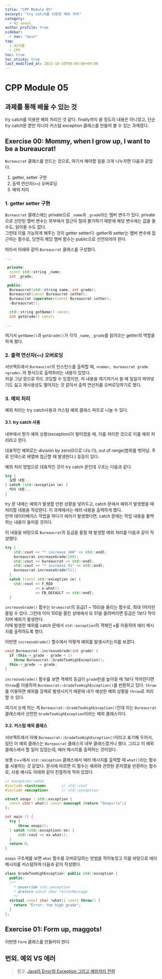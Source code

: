 ```yaml
---
title: "CPP Module 05"
excerpt: "try catch를 이용한 예외 처리"
category: 
  - 42_seoul
author_profile: true
sidebar:
  - nav: "main" 
tag:
  - 42서울
  - CPP
toc: true
toc_sticky: true
last_modified_at: 2023-10-10T00:00:00+09:00
---
```


# CPP Module 05
## 과제를 통해 배울 수 있는 것
try catch를 이용한 예외 처리인 것 같다.
finally까지 쓸 정도의 내용은 아니었고, 단순 try catch문 뿐만 아니라 커스텀 exception 클래스를 만들어 볼 수 있는 과제였다.

## Exercise 00: Mommy, when I grow up, I want to be a bureaucrat!
`Bureaucrat` 클래스를 만드는 것으로, 여기서 해야할 일을 크게 나누자면 다음과 같았다.

1. getter, setter 구현
2. 출력 연산자(`<<`) 오버로딩
3. 예외 처리

### 1. getter setter 구현
`Bureaucrat` 클래스에는 private으로 `_name`과 `_grade`라는 멤버 변수가 있다. private으로 선언된 멤버 변수는 외부에서 접근이 절대 불가하기 때문에 해당 변수에는 값을 쓸 수도, 읽어올 수도 없다.  
그런데 이를 가능하게 해주는 것이 getter setter다. getter와 setter는 멤버 변수에 접근하는 함수로, 당연히 해당 멤버 함수는 public으로 선언되어야 한다.

따라서 아래와 같이 `Bureaucrat` 클래스를 구성했다.

```c++
...

 private:
  const std::string _name;
  int _grade;

 public:
  Bureaucrat(std::string name, int grade);
  Bureaucrat(const Bureaucrat &other);
  Bureaucrat &operator=(const Bureaucrat &other);
  ~Bureaucrat();

  std::string getName() const;
  int getGrade() const;

...
```

여기서 `getName()`과 `getGrade()`가 각각 `_name`, `_grade`를 읽어오는 getter의 역할을 하게 했다.

### 2. 출력 연산자(`<<`) 오버로딩
서브젝트에서 `Bureaucrat`의 인스턴스를 출력할 때, `<name>, bureaucrat grade <grade>.`의 형식으로 출력하라는 내용이 있었다.  
저걸 그냥 깡으로 하드 코딩할 수 있겠지만, 저 내용을 여기저기서 쓸 때 일일이 박아넣기도 싫고 재사용성도 떨어지는 것 같아서 출력 연산자를 오버로딩하기로 했다.

### 3. 예외 처리
예외 처리는 try catch사용과 커스텀 예외 클래스 파트로 나눌 수 있다.

#### 3.1. try catch 사용
내부에서 뭔가 예외 상황(exception)이 벌어졌을 때, 이를 처리한 것으로 이를 예외 처리라고 한다.  

대표적인 예외로는 division by zero(0으로 나누기), out of range(범위를 벗어남. 주로 인덱스로 배열에 접근할 때 발생한다.) 등등이 있다.

예외 처리 방법으로 대표적인 것이 try catch 문인데 구조는 다음과 같다.

```c++
try {
  실행 내용...
} catch (std::exception &e) {
  처리 내용...
}
```

try 문 내에는 예외가 발생할 만한 상황을 넣어두고, catch 문에서 예외가 발생했을 때 처리할 내용을 작성한다. 이 과제에서는 에러 내용을 출력하게 했다.  
만약 데이터베이스 작업을 하다가 에러가 발생했다면, catch 문에는 작업 내용을 롤백하는 내용이 들어갈 것이다.

이 내용을 바탕으로 `Bureaucrat`의 등급을 올릴 때 발생할 예외 처리를 다음과 같이 작성했다.

```c++
try {
    std::cout << "* increase 100" << std::endl;
    bureaucrat.increaseGrade(100);
    std::cout << bureaucrat << std::endl;
    std::cout << "* increase 51" << std::endl;
    bureaucrat.increaseGrade(51);
  }
  catch (const std::exception &e) {
    std::cout << F_RED
              << e.what()
              << FB_DEFAULT << std::endl;
  }
```

`increaseGrade()` 함수는 `brueacrat`의 등급(1 ~ 150)을 올리는 함수로, 최대 1까지만 올릴 수 있다. 그런데 이미 100을 올린 상태에서 또 51을 올려버리면 등급은 1보다 작아지며 예외가 발생한다.  
이때 발생한 예외를 catch 문에서 `std::exception`의 객체인 `e`를 이용하여 에러 메시지를 출력하도록 했다.

이번엔 `increaseGrade()` 함수에서 어떻게 예외를 발생시키는지를 보겠다.

```c++
void Bureaucrat::increaseGrade(int grade) {
  if (this->_grade - grade < 1)
    throw Bureaucrat::GradeTooHighException();
  this->_grade -= grade;
}
```

`increaseGrade()` 함수를 보면 객체의 등급이 `grade`만큼 높아질 때 1보다 작아진다면 `throw`를 이용하여 `Bureaucrat::GradeTooHighException()`를 반환하고 있다.
`throw`를 이용하면 예외를 강제로 발생시키기 때문에 내가 예상한 예외 상황을 `throw`로 처리할 수 있다.

여기서 눈에 띄는 게 `Bureaucrat::GradeTooHighException()`인데 이는 `Bureaucrat` 클래스에서 선언한 `GradeTooHighException`이라는 예외 클래스이다.

#### 3.2. 커스텀 예외 클래스
서브젝트에서 아예 `Bureaucrat::GradeTooHighException()`이라고 표기해 두어서, 일단 이 예외 클래스는 `Bureaucrat` 클래스의 내부 클래스겠거니 했다. 그리고 이 예외 클래스에서 할 일이 있었는데, 에러 메시지를 출력하는 것이었다.

보통 c++에서 `std::exception` 클래스에서 에러 메시지를 출력할 때 `what()`라는 함수를 사용하는 것 같았다. 문서에 따르면 이 함수는 예외와 관련된 문자열을 반환하는 함수로, 사용 예시도 아래와 같이 친절하게 적혀 있었다.

```c++
// exception::what
#include <iostream>       // std::cout
#include <exception>      // std::exception

struct ooops : std::exception {
  const char* what() const noexcept {return "Ooops!\n";}
};

int main () {
  try {
      throw ooops();
  } catch (std::exception& ex) {
      std::cout << ex.what();
  }
  return 0;
}
```

`ooops` 구조체를 보면 `what` 함수를 오버로딩하는 방법을 적어놓았고 이를 바탕으로 에러 메시지를 커스텀하여 다음과 같이 작성했다.

```c++
class GradeTooHighException: public std::exception {
  public:
  /**
    * @override std::exception
    * @return const char *errorMessage
    */
  virtual const char *what() const throw() {
    return "Error: too high grade";
  }
};
```

## Exercise 01: Form up, maggots!
이번엔 `Form` 클래스를 만들어야 한다.

## 번외. 예외 VS 에러
> 참고: [Java의 Error와 Exception 그리고 예외처리 전략](https://toneyparky.tistory.com/40)